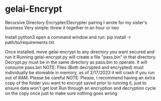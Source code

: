 # gelai-Encrypt
Recursive Directory Encrypter/Decrypter pairing I wrote for my sister's business
Very simple: threw it together in an hour or two

Install python3
open a command window and run:
  pip install -r path/to/requirements.txt
  
 Once installed, move gelai-encrypt to any directory you want secured and run it
 Running gelai-encrypt.py will create a file "pass.bin" in that directory. Decrypt.py must be in the same directory as pass.bin to operate. It will consume pass.bin
    NOTE: Files (Both decrypted and encrypted) must individually be storeable in memory, as of 2/17/2023 it will crash if you run out of RAM. Please be careful
    NOTE: Please, I recommend having an extra copy of the folder you want to encrypt saved prior to running it, just to ensure data won't get lost
          Run through an encryption and decryption cycle on the copy once just to make sure nothing goes wrong
